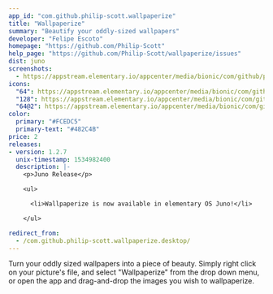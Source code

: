```yaml
---
app_id: "com.github.philip-scott.wallpaperize"
title: "Wallpaperize"
summary: "Beautify your oddly-sized wallpapers"
developer: "Felipe Escoto"
homepage: "https://github.com/Philip-Scott"
help_page: "https://github.com/Philip-Scott/wallpaperize/issues"
dist: juno
screenshots:
  - https://appstream.elementary.io/appcenter/media/bionic/com/github/philip-scott.wallpaperize/2573055161BCCA878B2329EE932E1BDE/screenshots/image-1_orig.png
icons:
  "64": https://appstream.elementary.io/appcenter/media/bionic/com/github/philip-scott.wallpaperize/2573055161BCCA878B2329EE932E1BDE/icons/64x64/com.github.philip-scott.wallpaperize_com.github.philip-scott.wallpaperize.png
  "128": https://appstream.elementary.io/appcenter/media/bionic/com/github/philip-scott.wallpaperize/2573055161BCCA878B2329EE932E1BDE/icons/128x128/com.github.philip-scott.wallpaperize_com.github.philip-scott.wallpaperize.png
  "64@2": https://appstream.elementary.io/appcenter/media/bionic/com/github/philip-scott.wallpaperize/2573055161BCCA878B2329EE932E1BDE/icons/64x64@2/com.github.philip-scott.wallpaperize_com.github.philip-scott.wallpaperize.png
color:
  primary: "#FCEDC5"
  primary-text: "#482C4B"
price: 2
releases:
- version: 1.2.7
  unix-timestamp: 1534982400
  description: |-
    <p>Juno Release</p>

    <ul>

      <li>Wallpaperize is now available in elementary OS Juno!</li>

    </ul>

redirect_from:
  - /com.github.philip-scott.wallpaperize.desktop/
---
```

<p>Turn your oddly sized wallpapers into a piece of beauty. Simply right click on your picture&apos;s file, and select &quot;Wallpaperize&quot; from the drop down menu, or open the app and drag-and-drop the images you wish to wallpaperize.</p>
